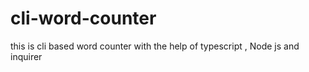 # cli-word-counter
this is cli based word counter with the help of typescript , Node js and inquirer
